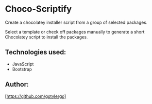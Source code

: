 # Choco-Scriptify

Create a chocolatey installer script from a group of selected packages.

Select a template or check off packages manually to generate a short Chocolatey script to install the packages.

## Technologies used: 

- JavaScript
- Bootstrap

## Author:

[https://github.com/gotylergo]